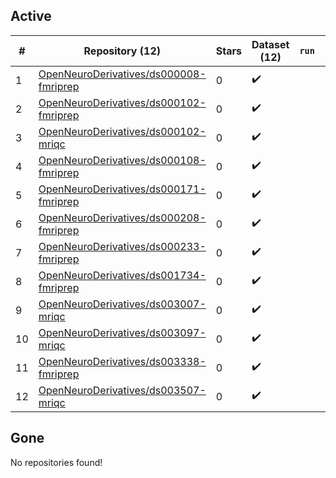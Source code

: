 ## Active
| # | Repository (12) | Stars | Dataset (12) | `run` | `containers-run` |
| --- | --- | --- | --- | --- | --- |
| 1 | [OpenNeuroDerivatives/ds000008-fmriprep](https://github.com/OpenNeuroDerivatives/ds000008-fmriprep) | 0 | :heavy_check_mark: |  |  |
| 2 | [OpenNeuroDerivatives/ds000102-fmriprep](https://github.com/OpenNeuroDerivatives/ds000102-fmriprep) | 0 | :heavy_check_mark: |  |  |
| 3 | [OpenNeuroDerivatives/ds000102-mriqc](https://github.com/OpenNeuroDerivatives/ds000102-mriqc) | 0 | :heavy_check_mark: |  |  |
| 4 | [OpenNeuroDerivatives/ds000108-fmriprep](https://github.com/OpenNeuroDerivatives/ds000108-fmriprep) | 0 | :heavy_check_mark: |  |  |
| 5 | [OpenNeuroDerivatives/ds000171-fmriprep](https://github.com/OpenNeuroDerivatives/ds000171-fmriprep) | 0 | :heavy_check_mark: |  |  |
| 6 | [OpenNeuroDerivatives/ds000208-fmriprep](https://github.com/OpenNeuroDerivatives/ds000208-fmriprep) | 0 | :heavy_check_mark: |  |  |
| 7 | [OpenNeuroDerivatives/ds000233-fmriprep](https://github.com/OpenNeuroDerivatives/ds000233-fmriprep) | 0 | :heavy_check_mark: |  |  |
| 8 | [OpenNeuroDerivatives/ds001734-fmriprep](https://github.com/OpenNeuroDerivatives/ds001734-fmriprep) | 0 | :heavy_check_mark: |  |  |
| 9 | [OpenNeuroDerivatives/ds003007-mriqc](https://github.com/OpenNeuroDerivatives/ds003007-mriqc) | 0 | :heavy_check_mark: |  |  |
| 10 | [OpenNeuroDerivatives/ds003097-mriqc](https://github.com/OpenNeuroDerivatives/ds003097-mriqc) | 0 | :heavy_check_mark: |  |  |
| 11 | [OpenNeuroDerivatives/ds003338-fmriprep](https://github.com/OpenNeuroDerivatives/ds003338-fmriprep) | 0 | :heavy_check_mark: |  |  |
| 12 | [OpenNeuroDerivatives/ds003507-mriqc](https://github.com/OpenNeuroDerivatives/ds003507-mriqc) | 0 | :heavy_check_mark: |  |  |

## Gone
No repositories found!
